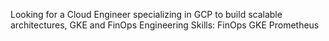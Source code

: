 Looking for a Cloud Engineer specializing in GCP to build scalable architectures, GKE and FinOps Engineering
Skills:
FinOps
GKE
Prometheus
